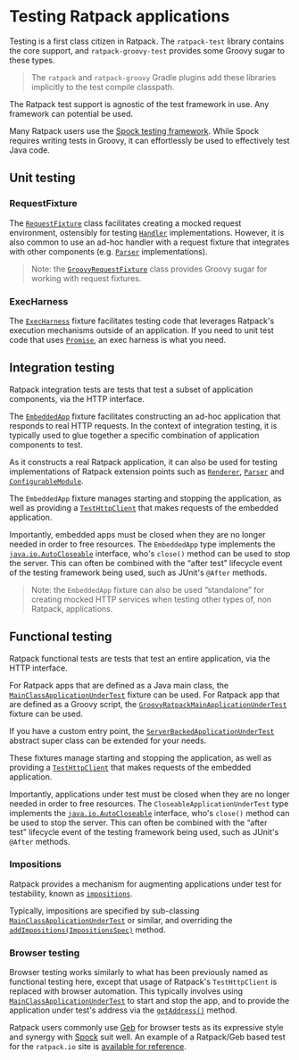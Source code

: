 # Testing Ratpack applications

Testing is a first class citizen in Ratpack.
The `ratpack-test` library contains the core support, and `ratpack-groovy-test` provides some Groovy sugar to these types.

> The `ratpack` and `ratpack-groovy` Gradle plugins add these libraries implicitly to the test compile classpath.

The Ratpack test support is agnostic of the test framework in use.
Any framework can potential be used.

Many Ratpack users use the [Spock testing framework](http://spockframework.org).
While Spock requires writing tests in Groovy, it can effortlessly be used to effectively test Java code.

## Unit testing

### RequestFixture

The [`RequestFixture`](api/ratpack/test/handling/RequestFixture.html#handle-ratpack.handling.Handler-ratpack.func.Action-) class
facilitates creating a mocked request environment, ostensibly for testing [`Handler`](api/ratpack/handling/Handler.html) implementations.
However, it is also common to use an ad-hoc handler with a request fixture that integrates with other components (e.g. [`Parser`](api/ratpack/parse/Parser.html) implementations).

> Note: the [`GroovyRequestFixture`](api/ratpack/groovy/test/handling/GroovyRequestFixture.html) class provides Groovy sugar for working with request fixtures.
 
### ExecHarness

The [`ExecHarness`](api/ratpack/test/exec/ExecHarness.html) fixture facilitates testing code that leverages Ratpack's execution mechanisms outside of an application.
If you need to unit test code that uses [`Promise`](api/ratpack/exec/Promise.html), an exec harness is what you need.

## Integration testing

Ratpack integration tests are tests that test a subset of application components, via the HTTP interface.
 
The [`EmbeddedApp`](api/ratpack/test/embed/EmbeddedApp.html) fixture facilitates constructing an ad-hoc application that responds to real HTTP requests.
In the context of integration testing, it is typically used to glue together a specific combination of application components to test.

As it constructs a real Ratpack application, it can also be used for testing implementations of Ratpack extension points such as [`Renderer`](api/ratpack/render/Renderer.html), [`Parser`](api/ratpack/parse/Parser.html) and [`ConfigurableModule`](api/ratpack/guice/ConfigurableModule.html).

The `EmbeddedApp` fixture manages starting and stopping the application, as well as providing a [`TestHttpClient`](api/ratpack/test/http/TestHttpClient.html) that makes requests of the embedded application.

Importantly, embedded apps must be closed when they are no longer needed in order to free resources.
The `EmbeddedApp` type implements the [`java.io.AutoCloseable`](https://docs.oracle.com/javase/8/docs/api/java/lang/AutoCloseable.html) interface, who's `close()` method can be used to stop the server.
This can often be combined with the “after test” lifecycle event of the testing framework being used, such as JUnit's `@After` methods.

> Note: the `EmbeddedApp` fixture can also be used “standalone” for creating mocked HTTP services when testing other types of, non Ratpack, applications.  

## Functional testing

Ratpack functional tests are tests that test an entire application, via the HTTP interface.

For Ratpack apps that are defined as a Java main class, the [`MainClassApplicationUnderTest`](api/ratpack/test/MainClassApplicationUnderTest.html) fixture can be used.
For Ratpack app that are defined as a Groovy script, the [`GroovyRatpackMainApplicationUnderTest`](api/ratpack/groovy/test/GroovyRatpackMainApplicationUnderTest.html) fixture can be used.

If you have a custom entry point, the [`ServerBackedApplicationUnderTest`](api/ratpack/test/ServerBackedApplicationUnderTest.html) abstract super class can be extended for your needs.

These fixtures manage starting and stopping the application, as well as providing a [`TestHttpClient`](api/ratpack/test/http/TestHttpClient.html) that makes requests of the embedded application.

Importantly, applications under test must be closed when they are no longer needed in order to free resources.
The `CloseableApplicationUnderTest` type implements the [`java.io.AutoCloseable`](https://docs.oracle.com/javase/8/docs/api/java/lang/AutoCloseable.html) interface, who's `close()` method can be used to stop the server.
This can often be combined with the “after test” lifecycle event of the testing framework being used, such as JUnit's `@After` methods. 

### Impositions
 
Ratpack provides a mechanism for augmenting applications under test for testability, known as [`impositions`](api/ratpack/impose/Impositions.html).

Typically, impositions are specified by sub-classing [`MainClassApplicationUnderTest`](api/ratpack/test/MainClassApplicationUnderTest.html) or similar, and overriding the 
[`addImpositions(ImpositionsSpec)`](api/ratpack/test/ServerBackedApplicationUnderTest.html#addImpositions-ratpack.impose.ImpositionsSpec-) method.
 
### Browser testing

Browser testing works similarly to what has been previously named as functional testing here, except that usage of Ratpack's `TestHttpClient` is replaced with browser automation.
This typically involves using [`MainClassApplicationUnderTest`](api/ratpack/test/MainClassApplicationUnderTest.html) to start and stop the app, 
and to provide the application under test's address via the [`getAddress()`](api/ratpack/test/ApplicationUnderTest.html#getAddress--) method.

Ratpack users commonly use [Geb](http://www.gebish.org/) for browser tests as its expressive style and synergy with [Spock](http://spockframework.org) suit well. 
An example of a Ratpack/Geb based test for the `ratpack.io` site is [available for reference](https://github.com/ratpack/ratpack/blob/master/ratpack-site/src/browserTest/groovy/ratpack/site/SiteBrowserSmokeSpec.groovy).
